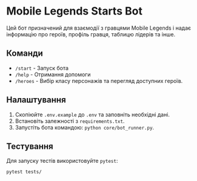 # Mobile Legends Starts Bot

Цей бот призначений для взаємодії з гравцями Mobile Legends і надає інформацію про героїв, профіль гравця, таблицю лідерів та інше.

## Команди
- `/start` - Запуск бота
- `/help` - Отримання допомоги
- `/heroes` - Вибір класу персонажів та перегляд доступних героїв.

## Налаштування
1. Скопіюйте `.env.example` до `.env` та заповніть необхідні дані.
2. Встановіть залежності з `requirements.txt`.
3. Запустіть бота командою: `python core/bot_runner.py`.

## Тестування
Для запуску тестів використовуйте `pytest`:
```bash
pytest tests/
